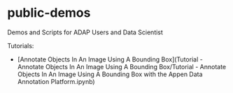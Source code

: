 # public-demos
Demos and Scripts for ADAP Users and Data Scientist

Tutorials:
- [Annotate Objects In An Image Using A Bounding Box](Tutorial - Annotate Objects In An Image Using A Bounding Box/Tutorial - Annotate Objects In An Image Using A Bounding Box with the Appen Data Annotation Platform.ipynb)
